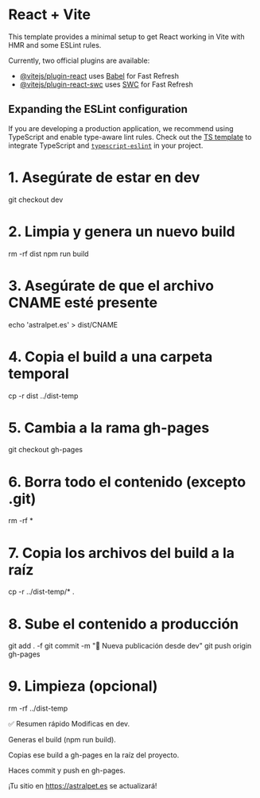 # React + Vite

This template provides a minimal setup to get React working in Vite with HMR and some ESLint rules.



Currently, two official plugins are available:

- [@vitejs/plugin-react](https://github.com/vitejs/vite-plugin-react/blob/main/packages/plugin-react/README.md) uses [Babel](https://babeljs.io/) for Fast Refresh
- [@vitejs/plugin-react-swc](https://github.com/vitejs/vite-plugin-react-swc) uses [SWC](https://swc.rs/) for Fast Refresh

## Expanding the ESLint configuration

If you are developing a production application, we recommend using TypeScript and enable type-aware lint rules. Check out the [TS template](https://github.com/vitejs/vite/tree/main/packages/create-vite/template-react-ts) to integrate TypeScript and [`typescript-eslint`](https://typescript-eslint.io) in your project.

# 1. Asegúrate de estar en dev
git checkout dev

# 2. Limpia y genera un nuevo build
rm -rf dist
npm run build

# 3. Asegúrate de que el archivo CNAME esté presente
echo 'astralpet.es' > dist/CNAME

# 4. Copia el build a una carpeta temporal
cp -r dist ../dist-temp

# 5. Cambia a la rama gh-pages
git checkout gh-pages

# 6. Borra todo el contenido (excepto .git)
rm -rf *

# 7. Copia los archivos del build a la raíz
cp -r ../dist-temp/* .

# 8. Sube el contenido a producción
git add . -f
git commit -m "🚀 Nueva publicación desde dev"
git push origin gh-pages

# 9. Limpieza (opcional)
rm -rf ../dist-temp

✅ Resumen rápido
Modificas en dev.

Generas el build (npm run build).

Copias ese build a gh-pages en la raíz del proyecto.

Haces commit y push en gh-pages.

¡Tu sitio en https://astralpet.es se actualizará!